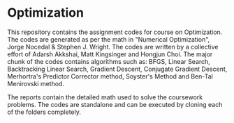 # Optimization

This repository contains the assignment codes for course on Optimization. The codes are generated as per the math in "Numerical Optimization", Jorge Nocedal & Stephen J. Wright. The codes are written by a collective effort of Adarsh Akkshai, Matt Kingsinger and Hongjun Choi. The major chunk of the codes contains algorithms such as: BFGS, Linear Search, Backtracking Linear Search, Gradient Descent, Conjugate Gradient Descent, Merhortra's Predictor Corrector method, Soyster's Method and Ben-Tal Menirovski method.

The reports contain the detailed math used to solve the coursework problems. The codes are standalone and can be executed by cloning each of the folders completely.
